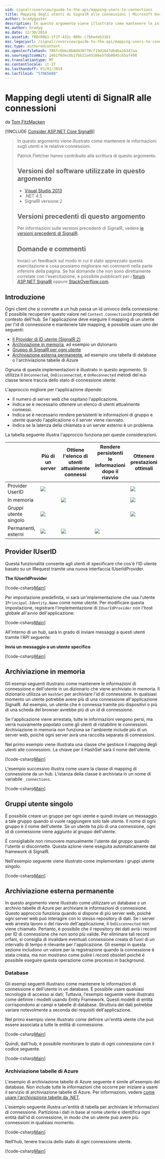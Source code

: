 ```yaml
---
uid: signalr/overview/guide-to-the-api/mapping-users-to-connections
title: Mapping degli utenti di SignalR alle connessioni | Microsoft Docs
author: bradygaster
description: In questo argomento viene illustrato come mantenere le informazioni sugli utenti e le relative connessioni. Patrick Fletcher hanno contribuito alla scrittura di questo argomento. Versioni del software utilizzate in questo argomento...
ms.author: bradyg
ms.date: 12/30/2014
ms.assetid: f80c08b1-3f1f-432c-980c-c7b6edeb31b1
msc.legacyurl: /signalr/overview/guide-to-the-api/mapping-users-to-connections
msc.type: authoredcontent
ms.openlocfilehash: 786fc6bbc0b8d430770cf19d1647dbdba26347aa
ms.sourcegitcommit: 24b1f6decbb17bb22a45166e5fdb0845c65af498
ms.translationtype: MT
ms.contentlocale: it-IT
ms.lasthandoff: 03/01/2019
ms.locfileid: "57065608"
---
```

<a name="mapping-signalr-users-to-connections"></a>Mapping degli utenti di SignalR alle connessioni
====================
da [Tom FitzMacken](https://github.com/tfitzmac)

[!INCLUDE [Consider ASP.NET Core SignalR](~/includes/signalr/signalr-version-disambiguation.md)]

> In questo argomento viene illustrato come mantenere le informazioni sugli utenti e le relative connessioni.
>
> Patrick Fletcher hanno contribuito alla scrittura di questo argomento.
>
> ## <a name="software-versions-used-in-this-topic"></a>Versioni del software utilizzate in questo argomento
>
>
> - [Visual Studio 2013](https://my.visualstudio.com/Downloads?q=visual%20studio%202013)
> - .NET 4.5
> - SignalR versione 2
>
>
>
> ## <a name="previous-versions-of-this-topic"></a>Versioni precedenti di questo argomento
>
> Per informazioni sulle versioni precedenti di SignalR, vedere [le versioni precedenti di SignalR](../older-versions/index.md).
>
> ## <a name="questions-and-comments"></a>Domande e commenti
>
> Inviaci un feedback sul modo in cui è stato apprezzato questa esercitazione e cosa possiamo migliorare nei commenti nella parte inferiore della pagina. Se hai domande che non sono direttamente correlate con l'esercitazione, è possibile pubblicarli per i [forum ASP.NET SignalR](https://forums.asp.net/1254.aspx/1?ASP+NET+SignalR) oppure [StackOverflow.com](http://stackoverflow.com/).

## <a name="introduction"></a>Introduzione

Ogni client che si connette a un hub passa un id univoco della connessione. È possibile recuperare questo valore nel `Context.ConnectionId` proprietà del contesto dell'hub. Se l'applicazione deve eseguire il mapping di un utente per l'id di connessione e mantenere tale mapping, è possibile usare uno dei seguenti:

- [Il Provider di ID utente (SignalR 2)](#IUserIdProvider)
- [Archiviazione in memoria](#inmemory), ad esempio un dizionario
- [Gruppo di SignalR per ogni utente](#groups)
- [Archiviazione esterna permanente](#database), ad esempio una tabella di database o l'archiviazione tabelle di Azure

Ognuna di queste implementazioni è illustrato in questo argomento. Si utilizza il `OnConnected`, `OnDisconnected`, e `OnReconnected` metodi del `Hub` classe tenere traccia dello stato di connessione utente.

L'approccio migliore per l'applicazione dipende:

- Il numero di server web che ospitano l'applicazione.
- Indica se è necessario ottenere un elenco di utenti attualmente connessi.
- Indica se è necessario rendere persistenti le informazioni di gruppo e utente quando l'applicazione o il server viene riavviato.
- Indica se la latenza della chiamata a un server esterno è un problema.

La tabella seguente illustra l'approccio funziona per queste considerazioni.

|  | Più di un server | Ottiene l'elenco di utenti attualmente connessi | Rendere persistenti le informazioni dopo il riavvio | Ottenere prestazioni ottimali |
| --- | --- | --- | --- | --- |
| Provider UserID | ![](mapping-users-to-connections/_static/image1.png) |  |  | ![](mapping-users-to-connections/_static/image2.png) |
| In memoria |  | ![](mapping-users-to-connections/_static/image3.png) |  | ![](mapping-users-to-connections/_static/image4.png) |
| Gruppi utente singolo | ![](mapping-users-to-connections/_static/image5.png) |  |  | ![](mapping-users-to-connections/_static/image6.png) |
| Permanenti, esterni | ![](mapping-users-to-connections/_static/image7.png) | ![](mapping-users-to-connections/_static/image8.png) | ![](mapping-users-to-connections/_static/image9.png) |  |

<a id="IUserIdProvider"></a>

## <a name="iuserid-provider"></a>Provider IUserID

Questa funzionalità consente agli utenti di specificare che cos'è l'ID utente basato su un IRequest tramite una nuova interfaccia IUserIdProvider.

**The IUserIdProvider**

[!code-csharp[Main](mapping-users-to-connections/samples/sample1.cs)]

Per impostazione predefinita, vi sarà un'implementazione che usa l'utente `IPrincipal.Identity.Name` come nome utente. Per modificare questa impostazione, registrare l'implementazione di `IUserIdProvider` con l'host globale all'avvio dell'applicazione:

[!code-csharp[Main](mapping-users-to-connections/samples/sample2.cs)]

All'interno di un hub, sarà in grado di inviare messaggi a questi utenti tramite l'API seguente:

**Invia un messaggio a un utente specifico**

[!code-csharp[Main](mapping-users-to-connections/samples/sample3.cs?highlight=5)]

<a id="inmemory"></a>

## <a name="in-memory-storage"></a>Archiviazione in memoria

Gli esempi seguenti illustrano come mantenere le informazioni di connessione e dell'utente in un dizionario che viene archiviato in memoria. Il dizionario utilizza un `HashSet` per archiviare l'id di connessione. In qualsiasi momento un utente potrebbe avere più di una connessione all'applicazione SignalR. Ad esempio, un utente che è connessa tramite più dispositivi o più di una scheda del browser avrebbe più di un id di connessione.

Se l'applicazione viene arrestata, tutte le informazioni vengono persi, ma verrà nuovamente popolato come gli utenti di ristabilire le connessioni. Archiviazione in memoria non funziona se l'ambiente include più di un server web, poiché ogni server avrà una raccolta separata di connessioni.

Nel primo esempio viene illustrata una classe che gestisce il mapping degli utenti alle connessioni. La chiave per il HashSet sarà il nome dell'utente.

[!code-csharp[Main](mapping-users-to-connections/samples/sample4.cs)]

L'esempio successivo illustra come usare la classe di mapping di connessione da un hub. L'istanza della classe è archiviata in un nome di variabile `_connections`.

[!code-csharp[Main](mapping-users-to-connections/samples/sample5.cs)]

<a id="groups"></a>

## <a name="single-user-groups"></a>Gruppi utente singolo

È possibile creare un gruppo per ogni utente e quindi inviare un messaggio a tale gruppo quando si vuole raggiungere solo tale utente. Il nome di ogni gruppo è il nome dell'utente. Se un utente ha più di una connessione, ogni id di connessione viene aggiunto al gruppo dell'utente.

È consigliabile non rimuovere manualmente l'utente dal gruppo quando l'utente si disconnette. Questa azione viene eseguita automaticamente dal framework di SignalR.

Nell'esempio seguente viene illustrato come implementare i gruppi utente singolo.

[!code-csharp[Main](mapping-users-to-connections/samples/sample6.cs)]

<a id="database"></a>

## <a name="permanent-external-storage"></a>Archiviazione esterna permanente

In questo argomento viene illustrato come utilizzare un database o un archivio tabelle di Azure per archiviare le informazioni di connessione. Questo approccio funziona quando si dispone di più server web, poiché ogni server web può interagire con lo stesso repository di dati. Se i server web arresta lavoro o del riavvio dell'applicazione, il `OnDisconnected` non viene chiamato. Pertanto, è possibile che il repository dei dati avrà i record per ID di connessione che non sono più valide. Per eliminare tali record orfani, si consiglia di invalidare eventuali connessione creata di fuori di un intervallo di tempo è rilevante per l'applicazione. Gli esempi in questa sezione includono un valore per la registrazione quando la connessione è stata creata, ma non mostrano come pulire i record obsoleti poiché è possibile eseguire questa operazione come processo in background.

### <a name="database"></a>Database

Gli esempi seguenti illustrano come mantenere le informazioni di connessione e dell'utente in un database. È possibile usare qualsiasi tecnologia di accesso ai dati; Tuttavia, l'esempio seguente viene illustrato come definire i modelli usando Entity Framework. Questi modelli di entità corrispondono ai campi e tabelle di database. Struttura dei dati potrebbe variare notevolmente a seconda dei requisiti dell'applicazione.

Nel primo esempio viene illustrato come definire un'entità utente che può essere associata a tutte le entità di connessione.

[!code-csharp[Main](mapping-users-to-connections/samples/sample7.cs)]

Quindi, dall'hub, è possibile monitorare lo stato di ogni connessione con il codice seguente.

[!code-csharp[Main](mapping-users-to-connections/samples/sample8.cs)]

<a id="azure"></a>
### <a name="azure-table-storage"></a>Archiviazione tabelle di Azure

L'esempio di archiviazione tabelle di Azure seguente è simile all'esempio del database. Non include tutte le informazioni che occorre per iniziare a usare il servizio di archiviazione tabelle di Azure. Per informazioni, vedere [come usare l'archiviazione tabelle da .NET](https://azure.microsoft.com/documentation/articles/storage-dotnet-how-to-use-tables/).

L'esempio seguente illustra un'entità di tabella per archiviare le informazioni di connessione. Partiziona i dati in base al nome utente e identifica ogni entità dall'id di connessione, in modo che un utente può avere più connessioni in qualsiasi momento.

[!code-csharp[Main](mapping-users-to-connections/samples/sample9.cs)]

Nell'hub, tenere traccia dello stato di ogni connessione utente.

[!code-csharp[Main](mapping-users-to-connections/samples/sample10.cs)]
